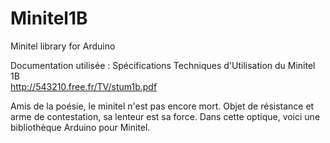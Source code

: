 # Minitel1B
Minitel library for Arduino

Documentation utilisée : Spécifications Techniques d'Utilisation du Minitel 1B<br>
http://543210.free.fr/TV/stum1b.pdf

Amis de la poésie, le minitel n'est pas encore mort. Objet de résistance et arme de contestation, sa lenteur est sa force. Dans cette optique, voici une bibliothèque Arduino pour Minitel.
